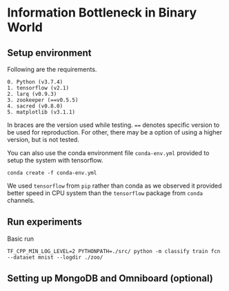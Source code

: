 # Information Bottleneck in Binary World

## Setup environment
Following are the requirements. 
```
0. Python (v3.7.4)
1. tensorflow (v2.1)
2. larq (v0.9.3)
3. zookeeper (==v0.5.5)
4. sacred (v0.8.0)
5. matplotlib (v3.1.1)
```
In braces are the version used while testing. `==` denotes specific version to be used for reproduction. For other, there may be a option of using a higher version, but is not tested.

You can also use the conda environment file `conda-env.yml` provided to setup the system with tensorflow. 
```
conda create -f conda-env.yml
```
We used `tensorflow` from `pip` rather than conda as we observed it provided better speed in CPU system than the `tensorflow` package from `conda` channels.



## Run experiments
Basic run
```
TF_CPP_MIN_LOG_LEVEL=2 PYTHONPATH=./src/ python -m classify train fcn --dataset mnist --logdir ./zoo/
```

## Setting up MongoDB and Omniboard (optional)
